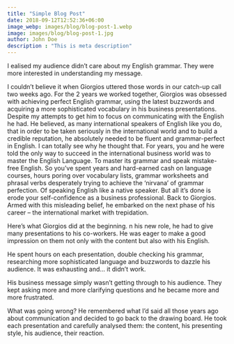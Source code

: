 ```yaml
---
title: "Simple Blog Post"
date: 2018-09-12T12:52:36+06:00
image_webp: images/blog/blog-post-1.webp
image: images/blog/blog-post-1.jpg
author: John Doe
description : "This is meta description"
---
```


I ealised my audience didn’t care about my English grammar. They were more interested in understanding my message.

I couldn’t believe it when Giorgios uttered those words in our catch-up call two weeks ago. For the 2 years we worked together, Giorgios was obsessed with achieving perfect English grammar, using the latest buzzwords and acquiring a more sophisticated vocabulary in his business presentations. Despite my attempts to get him to focus on communicating with the English he had. He believed, as many international speakers of English like you do, that in order to be taken seriously in the international world and to build a credible reputation, he absolutely needed to be fluent and grammar-perfect in English. I can totally see why he thought that. For years, you and he were told the only way to succeed in the international business world was to master the English Language. To master its grammar and speak mistake-free English. So you’ve spent years and hard-earned cash on language courses, hours poring over vocabulary lists, grammar worksheets and phrasal verbs desperately trying to achieve the ‘nirvana’ of grammar perfection. Of speaking English like a native speaker. But all it’s done is erode your self-confidence as a business professional. Back to Giorgios. Armed with this misleading belief, he embarked on the next phase of his career – the international market with trepidation.

Here’s what Giorgios did at the beginning.
n his new role, he had to give many presentations to his co-workers. He was eager to make a good impression on them not only with the content but also with his English.

He spent hours on each presentation, double checking his grammar, researching more sophisticated language and buzzwords to dazzle his audience. It was exhausting and… it didn’t work.

His business message simply wasn’t getting through to his audience. They kept asking more and more clarifying questions and he became more and more frustrated.

What was going wrong? He remembered what I’d said all those years ago about communication and decided to go back to the drawing board. He took each presentation and carefully analysed them: the content, his presenting style, his audience, their reaction.

